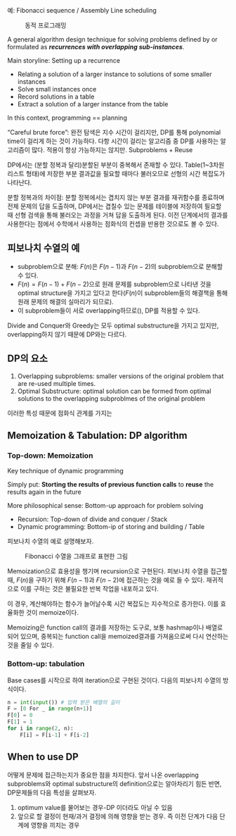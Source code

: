 예: Fibonacci sequence / Assembly Line scheduling

<figure style="width: 85%" class="align-center">
  <img src="https://onedrive.live.com/embed?resid=C4F97B3B64AE3E7A%217759&authkey=%21AK87QzkwWWKvrdg&width=1000&height=497" alt="">
  <figcaption>동적 프로그래밍</figcaption>
</figure>

A general algorithm design technique for solving problems defined by or formulated as _**recurrences with overlapping sub-instances**_.

Main storyline: Setting up a recurrence

- Relating a solution of a larger instance to solutions of some smaller instances
- Solve small instances once
- Record solutions in a table
- Extract a solution of a larger instance from the table

In this context, programming == planning

“Careful brute force”: 완전 탐색은 지수 시간이 걸리지만, DP를 통해 polynomial time이 걸리게 하는 것이 가능하다. 다항 시간이 걸리는 알고리즘 중 DP를 사용하는 알고리즘이 많다. 적용이 항상 가능하지는 않지만. Subproblems + Reuse

DP에서는 (분할 정복과 달리)분할된 부분이 중복해서 존재할 수 있다. Table(1~3차원 리스트 형태)에 저장한 부분 결과값을 필요할 때마다 불러오므로 선형의 시간 복잡도가 나타난다.

분할 정복과의 차이점: 분할 정복에서는 겹치지 않는 부분 결과를 재귀함수를 종료하며 전체 문제의 답을 도출하며, DP에서는 겹칠수 있는 문제를 테이블에 저장하여 필요할 때 선형 검색을 통해 불러오는 과정을 거쳐 답을 도출하게 된다. 이전 단계에서의 결과를 사용한다는 점에서 수학에서 사용하는 점화식의 컨셉을 반용한 것으로도 볼 수 있다.

## 피보나치 수열의 예

- subproblem으로 분해: $F(n)$은 $F(n-1)$과 $F(n-2)$의 subproblem으로 분해할 수 있다.
- $F(n) = F(n-1) + F(n-2)$으로 원래 문제를 subproblem으로 나타낸 것을 optimal structure을 가지고 있다고 한다($F(n)$이 subproblem들의 해결책을 통해 원래 문제의 해결의 실마리가 되므로).
- 이 subproblem들이 서로 overlapping하므로(), DP를 적용할 수 있다.

Divide and Conquer와 Greedy는 모두 optimal substructure을 가지고 있지만, overlapping하지 않기 때문에 DP와는 다르다.

## DP의 요소

1. Overlapping subproblems: smaller versions of the original problem that are re-used multiple times.
2. Optimal Substructure: optimal solution can be formed from optimal solutions to the overlapping subproblmes of the original problem

이러한 특성 때문에 점화식 관계를 가지는

## Memoization & Tabulation: DP algorithm

### Top-down: Memoization

Key technique of dynamic programming

Simply put: **Storting the results of previous function calls** to **reuse** the results again in the future

More philosophical sense: Bottom-up approach for problem solving

- Recursion: Top-down of divide and conquer / Stack
- Dynamic programming: Bottom-ip of storing and building / Table

피보나치 수열의 예로 설명해보자.

<figure style="width: 85%" class="align-center">
  <img src="https://onedrive.live.com/embed?resid=C4F97B3B64AE3E7A%217758&authkey=%21ADJ5uBzfPLaRiuw&width=960&height=540" alt="">
  <figcaption>Fibonacci 수열을 그래프로 표현한 그림</figcaption>
</figure>

Memoization으로 효용성을 챙기며 recursion으로 구현된다. 피보나치 수열을 접근할 때, $F(n)$을 구하기 위해 $F(n-1)$과 $F(n-2)$에 접근하는 것을 예로 들 수 있다. 재귀적으로 이를 구하는 것은 불필요한 반복 작업을 내포하고 있다.

이 경우, 계산해야하는 함수가 늘어날수록 시간 복잡도는 지수적으로 증가한다. 이를 효율화한 것이 memoize이다.

Memoizing은 function call의 결과를 저장하는 도구로, 보통 hashmap이나 배열로 되어 있으며, 중복되는 function call을 memoized결과를 가져옴으로써 다시 연산하는 것을 줄일 수 있다.

### Bottom-up: tabulation
Base cases를 시작으로 하여 iteration으로 구현된 것이다. 다음의 피보나치 수열의 방식이다.

```python
n = int(input()) # 입력 받은 배열의 길이
F = [0 For _ in range(n+1)]
F[0] = 0
F[1] = 1
for i in range(2, n):
	F[i] = F[i-1] + F[i-2]
```

## When to use DP
어떻게 문제에 접근하는지가 중요한 점을 차지한다. 앞서 나온 overlapping subproblems와 optimal substructure의 definition으로는 알아차리기 힘든 반면, DP문제들의 다음 특성을 살펴보자.

1. optimum value를 물어보는 경우-DP 이더라도 아닐 수 있음
2. 앞으로 할 결정이 현재/과거 결정에 의해 영향을 받는 경우. 즉 이전 단계가 다음 단계에 영향을 끼치는 경우
